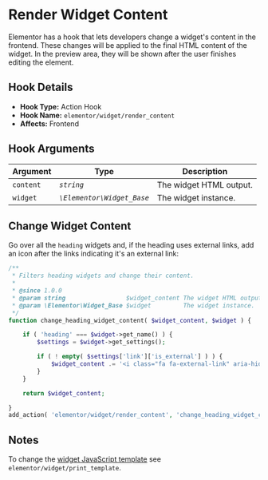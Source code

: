 # Render Widget Content

<Badge type="tip" vertical="top" text="Elementor Core" /> <Badge type="warning" vertical="top" text="Intermediate" />

Elementor has a hook that lets developers change a widget's content in the frontend. These changes will be applied to the final HTML content of the widget. In the preview area, they will be shown after the user finishes editing the element.

## Hook Details

* **Hook Type:** Action Hook
* **Hook Name:** `elementor/widget/render_content`
* **Affects:** Frontend

## Hook Arguments

| Argument  | Type                       | Description             |
|-----------|----------------------------|-------------------------|
| `content` | _`string`_                 | The widget HTML output. |
| `widget`  | _`\Elementor\Widget_Base`_ | The widget instance.    |

## Change Widget Content

Go over all the `heading` widgets and, if the heading uses external links, add an icon after the links indicating it's an external link:

```php
/**
 * Filters heading widgets and change their content.
 *
 * @since 1.0.0
 * @param string                 $widget_content The widget HTML output.
 * @param \Elementor\Widget_Base $widget         The widget instance.
 */
function change_heading_widget_content( $widget_content, $widget ) {

	if ( 'heading' === $widget->get_name() ) {
		$settings = $widget->get_settings();

		if ( ! empty( $settings['link']['is_external'] ) ) {
			$widget_content .= '<i class="fa fa-external-link" aria-hidden="true"></i>';
		}
	}

	return $widget_content;

}
add_action( 'elementor/widget/render_content', 'change_heading_widget_content', 10, 2 );
```

## Notes

To change the [widget JavaScript template](./print-widget-template) see `elementor/widget/print_template`.

